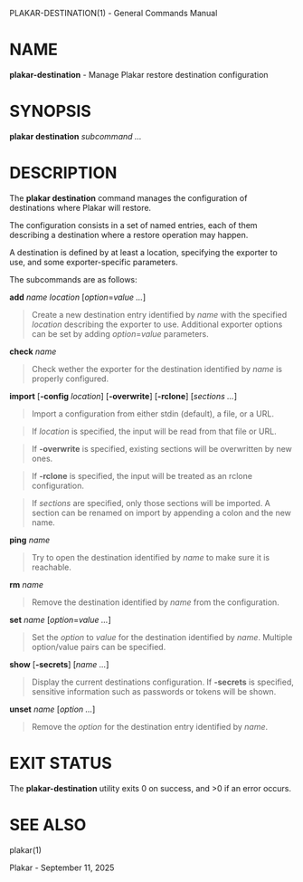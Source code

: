 PLAKAR-DESTINATION(1) - General Commands Manual

# NAME

**plakar-destination** - Manage Plakar restore destination configuration

# SYNOPSIS

**plakar&nbsp;destination**
*subcommand&nbsp;...*

# DESCRIPTION

The
**plakar destination**
command manages the configuration of destinations where Plakar will restore.

The configuration consists in a set of named entries, each of them
describing a destination where a restore operation may happen.

A destination is defined by at least a location, specifying the exporter
to use, and some exporter-specific parameters.

The subcommands are as follows:

**add** *name* *location* \[*option*=*value ...*]

> Create a new destination entry identified by
> *name*
> with the specified
> *location*
> describing the exporter to use.
> Additional exporter options can be set by adding
> *option*=*value*
> parameters.

**check** *name*

> Check wether the exporter for the destination identified by
> *name*
> is properly configured.

**import**
\[**-config** *location*]
\[**-overwrite**]
\[**-rclone**]
\[*sections ...*]

> Import a configuration from either stdin (default),
> a file, or a URL.

> If
> *location*
> is specified, the input will be read from that file or URL.

> If
> **-overwrite**
> is specified, existing sections will be overwritten by new ones.

> If
> **-rclone**
> is specified, the input will be treated as an rclone configuration.

> If
> *sections*
> are specified, only those sections will be imported.
> A section can be renamed on import by appending a colon and the new name.

**ping** *name*

> Try to open the destination identified by
> *name*
> to make sure it is reachable.

**rm** *name*

> Remove the destination identified by
> *name*
> from the configuration.

**set** *name* \[*option*=*value ...*]

> Set the
> *option*
> to
> *value*
> for the destination identified by
> *name*.
> Multiple option/value pairs can be specified.

**show** \[**-secrets**] \[*name ...*]

> Display the current destinations configuration.
> If
> **-secrets**
> is specified, sensitive information such as passwords or tokens will be shown.

**unset** *name* \[*option ...*]

> Remove the
> *option*
> for the destination entry identified by
> *name*.

# EXIT STATUS

The **plakar-destination** utility exits&#160;0 on success, and&#160;&gt;0 if an error occurs.

# SEE ALSO

plakar(1)

Plakar - September 11, 2025
